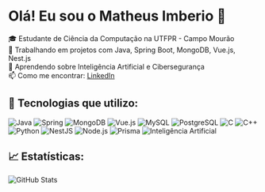 # Olá! Eu sou o Matheus Imberio 👋

🎓 Estudante de Ciência da Computação na UTFPR - Campo Mourão  
🔭 Trabalhando em projetos com Java, Spring Boot, MongoDB, Vue.js, Nest.js  
🌱 Aprendendo sobre Inteligência Artificial e Cibersegurança  
📫 Como me encontrar: [LinkedIn](https://www.linkedin.com/in/matheusimberio)

## 🚀 Tecnologias que utilizo:
![Java](https://img.shields.io/badge/Java-%23ED8B00.svg?style=for-the-badge&logo=java&logoColor=white)
![Spring](https://img.shields.io/badge/Spring-6DB33F?style=for-the-badge&logo=spring&logoColor=white)
![MongoDB](https://img.shields.io/badge/MongoDB-4EA94B?style=for-the-badge&logo=mongodb&logoColor=white)
![Vue.js](https://img.shields.io/badge/Vue.js-35495E?style=for-the-badge&logo=vue.js&logoColor=4FC08D)
![MySQL](https://img.shields.io/badge/MySQL-4479A1?style=for-the-badge&logo=mysql&logoColor=white)
![PostgreSQL](https://img.shields.io/badge/PostgreSQL-336791?style=for-the-badge&logo=postgresql&logoColor=white)
![C](https://img.shields.io/badge/C-00599C?style=for-the-badge&logo=c&logoColor=white)
![C++](https://img.shields.io/badge/C++-00599C?style=for-the-badge&logo=c%2B%2B&logoColor=white)
![Python](https://img.shields.io/badge/Python-3776AB?style=for-the-badge&logo=python&logoColor=white)
![NestJS](https://img.shields.io/badge/NestJS-E0234E?style=for-the-badge&logo=nestjs&logoColor=white)
![Node.js](https://img.shields.io/badge/Node.js-339933?style=for-the-badge&logo=node.js&logoColor=white)
![Prisma](https://img.shields.io/badge/Prisma-2D3748?style=for-the-badge&logo=prisma&logoColor=white)
![Inteligência Artificial](https://img.shields.io/badge/IA-%23000000.svg?style=for-the-badge&logo=openai&logoColor=white)

## 📈 Estatísticas:
![GitHub Stats](https://github-readme-stats.vercel.app/api?username=Matheus-Imberio&show_icons=true&theme=dark)
